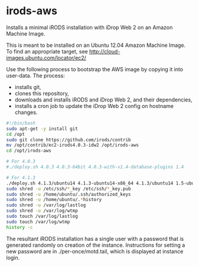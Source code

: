 irods-aws
=========

Installs a minimal iRODS installation with iDrop Web 2 on an Amazon Machine
Image.

This is meant to be installed on an Ubuntu 12.04 Amazon Machine Image.
To find an appropriate target, see http://cloud-images.ubuntu.com/locator/ec2/

Use the following process to bootstrap the AWS image by copying it into 
user-data. The process:
* installs git,
* clones this repository,
* downloads and installs iRODS and iDrop Web 2, and their dependencies,
* installs a cron job to update the iDrop Web 2 config on hostname changes.

```bash
#!/bin/bash
sudo apt-get -y install git
cd /opt
sudo git clone https://github.com/irods/contrib
mv /opt/contrib/ec2-irods4.0.3-idw2 /opt/irods-aws
cd /opt/irods-aws

# For 4.0.3
#./deploy.sh 4.0.3 4.0.3-64bit 4.0.3-with-v1.4-database-plugins 1.4

# For 4.1.3
./deploy.sh 4.1.3/ubuntu14 4.1.3-ubuntu14-x86_64 4.1.3/ubuntu14 1.5-ubuntu14-x86_64
sudo shred -u /etc/ssh/*_key /etc/ssh/*_key.pub
sudo shred -u /home/ubuntu/.ssh/authorized_keys
sudo shred -u /home/ubuntu/.*history
sudo shred -u /var/log/lastlog
sudo shred -u /var/log/wtmp
sudo touch /var/log/lastlog
sudo touch /var/log/wtmp
history -c
```

The resultant iRODS installation has a single user with a password that is
generated randomly on creation of the instance. Instructions for setting a
new password are in ./per-once/motd.tail, which is displayed at instance login.
